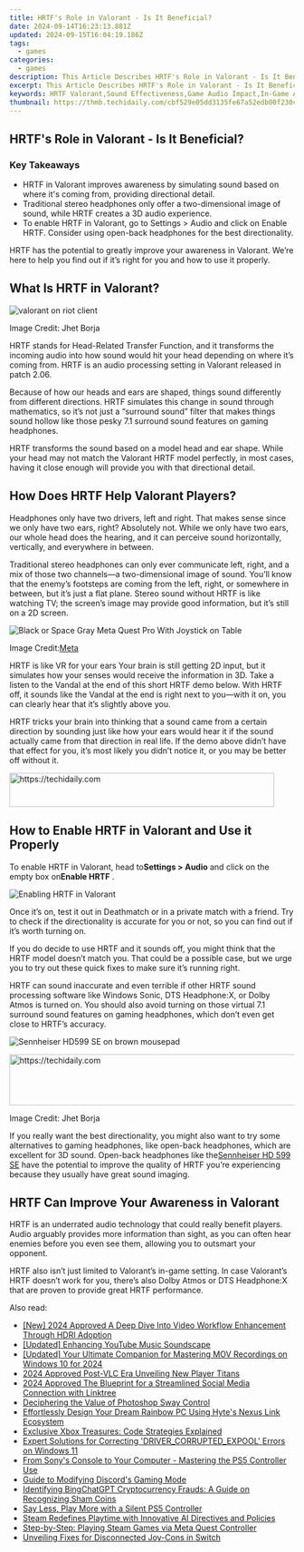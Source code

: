 ```yaml
---
title: HRTF's Role in Valorant - Is It Beneficial?
date: 2024-09-14T16:23:13.881Z
updated: 2024-09-15T16:04:19.186Z
tags:
  - games
categories:
  - games
description: This Article Describes HRTF's Role in Valorant - Is It Beneficial?
excerpt: This Article Describes HRTF's Role in Valorant - Is It Beneficial?
keywords: HRTF Valorant,Sound Effectiveness,Game Audio Impact,In-Game Audio,Surround Sound Gaming,Immersive Experience,Audio Advantage
thumbnail: https://thmb.techidaily.com/cbf529e05dd3135fe67a52edb00f230c5ea15121620c8f38c53b6edc4bb0734a.jpg
---
```


## HRTF's Role in Valorant - Is It Beneficial?

### Key Takeaways

* HRTF in Valorant improves awareness by simulating sound based on where it's coming from, providing directional detail.
* Traditional stereo headphones only offer a two-dimensional image of sound, while HRTF creates a 3D audio experience.
* To enable HRTF in Valorant, go to Settings > Audio and click on Enable HRTF. Consider using open-back headphones for the best directionality.

 HRTF has the potential to greatly improve your awareness in Valorant. We’re here to help you find out if it’s right for you and how to use it properly.

## What Is HRTF in Valorant?

![valorant on riot client](https://static1.makeuseofimages.com/wordpress/wp-content/uploads/wm/2023/06/valorant-on-riot-client.JPG)

 Image Credit: Jhet Borja

 HRTF stands for Head-Related Transfer Function, and it transforms the incoming audio into how sound would hit your head depending on where it’s coming from. HRTF is an audio processing setting in Valorant released in patch 2.06.

 Because of how our heads and ears are shaped, things sound differently from different directions. HRTF simulates this change in sound through mathematics, so it’s not just a “surround sound” filter that makes things sound hollow like those pesky 7.1 surround sound features on gaming headphones.

 HRTF transforms the sound based on a model head and ear shape. While your head may not match the Valorant HRTF model perfectly, in most cases, having it close enough will provide you with that directional detail.

## How Does HRTF Help Valorant Players?

 Headphones only have two drivers, left and right. That makes sense since we only have two ears, right? Absolutely not. While we only have two ears, our whole head does the hearing, and it can perceive sound horizontally, vertically, and everywhere in between.

 Traditional stereo headphones can only ever communicate left, right, and a mix of those two channels—a two-dimensional image of sound. You’ll know that the enemy’s footsteps are coming from the left, right, or somewhere in between, but it’s just a flat plane. Stereo sound without HRTF is like watching TV; the screen’s image may provide good information, but it’s still on a 2D screen.

![Black or Space Gray Meta Quest Pro With Joystick on Table](https://static1.makeuseofimages.com/wordpress/wp-content/uploads/2023/07/meta-quest-pro-on-table.jpg)

 Image Credit:[Meta](https://about.fb.com/news/2022/10/meta-quest-pro-social-vr-connect-2022/)

 HRTF is like VR for your ears Your brain is still getting 2D input, but it simulates how your senses would receive the information in 3D. Take a listen to the Vandal at the end of this short HRTF demo below. With HRTF off, it sounds like the Vandal at the end is right next to you—with it on, you can clearly hear that it’s slightly above you.

 HRTF tricks your brain into thinking that a sound came from a certain direction by sounding just like how your ears would hear it if the sound actually came from that direction in real life. If the demo above didn’t have that effect for you, it’s most likely you didn’t notice it, or you may be better off without it.

<!-- affiliate ads begin -->
<a href="https://aligracehair.sjv.io/c/5597632/2135360/19272" target="_top" id="2135360">
  <img src="//a.impactradius-go.com/display-ad/19272-2135360" border="0" alt="https://techidaily.com" width="468" height="60"/>
</a>
<img height="0" width="0" src="https://aligracehair.sjv.io/i/5597632/2135360/19272" style="position:absolute;visibility:hidden;" border="0" />
<!-- affiliate ads end -->

## How to Enable HRTF in Valorant and Use it Properly

 To enable HRTF in Valorant, head to**Settings > Audio** and click on the empty box on**Enable HRTF** .

![Enabling HRTF in Valorant](https://static1.makeuseofimages.com/wordpress/wp-content/uploads/2023/11/enabling-hrtf-in-valorant.jpg)

 Once it’s on, test it out in Deathmatch or in a private match with a friend. Try to check if the directionality is accurate for you or not, so you can find out if it’s worth turning on.

 If you do decide to use HRTF and it sounds off, you might think that the HRTF model doesn’t match you. That could be a possible case, but we urge you to try out these quick fixes to make sure it’s running right.

 HRTF can sound inaccurate and even terrible if other HRTF sound processing software like Windows Sonic, DTS Headphone:X, or Dolby Atmos is turned on. You should also avoid turning on those virtual 7.1 surround sound features on gaming headphones, which don’t even get close to HRTF’s accuracy.

![Sennheiser HD599 SE on brown mousepad](https://static1.makeuseofimages.com/wordpress/wp-content/uploads/wm/2023/08/sennheiser-hd599-se-on-brown-mousepad.JPG)

<!-- affiliate ads begin -->
<a href="https://unicoeye.pxf.io/c/5597632/2134498/18498" target="_top" id="2134498">
  <img src="//a.impactradius-go.com/display-ad/18498-2134498" border="0" alt="https://techidaily.com" width="720" height="90"/>
</a>
<img height="0" width="0" src="https://unicoeye.pxf.io/i/5597632/2134498/18498" style="position:absolute;visibility:hidden;" border="0" />
<!-- affiliate ads end -->

 Image Credit: Jhet Borja

 If you really want the best directionality, you might also want to try some alternatives to gaming headphones, like open-back headphones, which are excellent for 3D sound. Open-back headphones like the[Sennheiser HD 599 SE](https://www.makeuseof.com/sennheiser-hd-599-se-review/) have the potential to improve the quality of HRTF you’re experiencing because they usually have great sound imaging.

## HRTF Can Improve Your Awareness in Valorant

 HRTF is an underrated audio technology that could really benefit players. Audio arguably provides more information than sight, as you can often hear enemies before you even see them, allowing you to outsmart your opponent.

 HRTF also isn’t just limited to Valorant’s in-game setting. In case Valorant’s HRTF doesn’t work for you, there’s also Dolby Atmos or DTS Headphone:X that are proven to provide great HRTF performance.

<ins class="adsbygoogle"
     style="display:block"
     data-ad-format="autorelaxed"
     data-ad-client="ca-pub-7571918770474297"
     data-ad-slot="1223367746"></ins>

<ins class="adsbygoogle"
     style="display:block"
     data-ad-client="ca-pub-7571918770474297"
     data-ad-slot="8358498916"
     data-ad-format="auto"
     data-full-width-responsive="true"></ins>

<span class="atpl-alsoreadstyle">Also read:</span>
<div><ul>
<li><a href="https://article-tips.techidaily.com/new-2024-approved-a-deep-dive-into-video-workflow-enhancement-through-hdri-adoption/"><u>[New] 2024 Approved A Deep Dive Into Video Workflow Enhancement Through HDRI Adoption</u></a></li>
<li><a href="https://youtube-video-recordings.techidaily.com/updated-enhancing-youtube-music-soundscape/"><u>[Updated] Enhancing YouTube Music Soundscape</u></a></li>
<li><a href="https://visual-screen-recording.techidaily.com/updated-your-ultimate-companion-for-mastering-mov-recordings-on-windows-10-for-2024/"><u>[Updated] Your Ultimate Companion for Mastering MOV Recordings on Windows 10 for 2024</u></a></li>
<li><a href="https://extra-support.techidaily.com/2024-approved-post-vlc-era-unveiling-new-player-titans/"><u>2024 Approved Post-VLC Era Unveiling New Player Titans</u></a></li>
<li><a href="https://some-skills.techidaily.com/2024-approved-the-blueprint-for-a-streamlined-social-media-connection-with-linktree/"><u>2024 Approved The Blueprint for a Streamlined Social Media Connection with Linktree</u></a></li>
<li><a href="https://article-tips.techidaily.com/deciphering-the-value-of-photoshop-sway-control/"><u>Deciphering the Value of Photoshop Sway Control</u></a></li>
<li><a href="https://hardware-tips.techidaily.com/effortlessly-design-your-dream-rainbow-pc-using-hytes-nexus-link-ecosystem/"><u>Effortlessly Design Your Dream Rainbow PC Using Hyte's Nexus Link Ecosystem</u></a></li>
<li><a href="https://games-able.techidaily.com/exclusive-xbox-treasures-code-strategies-explained/"><u>Exclusive Xbox Treasures: Code Strategies Explained</u></a></li>
<li><a href="https://blue-screen-error.techidaily.com/expert-solutions-for-correcting-drivercorruptedexpool-errors-on-windows-11/"><u>Expert Solutions for Correcting 'DRIVER_CORRUPTED_EXPOOL' Errors on Windows 11</u></a></li>
<li><a href="https://games-able.techidaily.com/from-sonys-console-to-your-computer-mastering-the-ps5-controller-use/"><u>From Sony's Console to Your Computer - Mastering the PS5 Controller Use</u></a></li>
<li><a href="https://games-able.techidaily.com/guide-to-modifying-discords-gaming-mode/"><u>Guide to Modifying Discord's Gaming Mode</u></a></li>
<li><a href="https://tech-hub.techidaily.com/identifying-bingchatgpt-cryptocurrency-frauds-a-guide-on-recognizing-sham-coins/"><u>Identifying BingChatGPT Cryptocurrency Frauds: A Guide on Recognizing Sham Coins</u></a></li>
<li><a href="https://games-able.techidaily.com/say-less-play-more-with-a-silent-ps5-controller/"><u>Say Less, Play More with a Silent PS5 Controller</u></a></li>
<li><a href="https://games-able.techidaily.com/steam-redefines-playtime-with-innovative-ai-directives-and-policies/"><u>Steam Redefines Playtime with Innovative AI Directives and Policies</u></a></li>
<li><a href="https://games-able.techidaily.com/step-by-step-playing-steam-games-via-meta-quest-controller/"><u>Step-by-Step: Playing Steam Games via Meta Quest Controller</u></a></li>
<li><a href="https://games-able.techidaily.com/unveiling-fixes-for-disconnected-joy-cons-in-switch/"><u>Unveiling Fixes for Disconnected Joy-Cons in Switch</u></a></li>
</ul></div>

